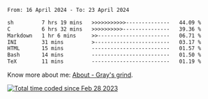 <!--START_SECTION:waka-->

```txt
From: 16 April 2024 - To: 23 April 2024

sh         7 hrs 19 mins   >>>>>>>>>>>--------------   44.09 %
C          6 hrs 32 mins   >>>>>>>>>>---------------   39.36 %
Markdown   1 hr 6 mins     >>-----------------------   06.71 %
INI        31 mins         >------------------------   03.17 %
HTML       15 mins         -------------------------   01.57 %
Bash       14 mins         -------------------------   01.50 %
TeX        11 mins         -------------------------   01.19 %
```

<!--END_SECTION:waka-->

<!-- [![grayxu's github stats](https://github-readme-stats.vercel.app/api?username=grayxu&count_private=true&show_icons=true)](https://github.com/grayxu) -->

Know more about me: [About - Gray's grind](https://www.grayxu.cn/).
<p align="left">
  <a href="https://wakatime.com/@c69eb31e-43a1-463f-8968-c3449e386f57"><img src="https://wakatime.com/badge/user/c69eb31e-43a1-463f-8968-c3449e386f57.svg" title="Total time coded since Feb 28 2023" /></a>
</p>

